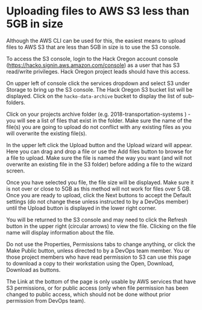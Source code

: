 # Uploading files to AWS S3 less than 5GB in size

Although the AWS CLI can be used for this, the easiest means to upload files to AWS S3 that are less than 5GB in size is to use the S3 console.

To access the S3 console, login to the Hack Oregon account console (https://hacko.signin.aws.amazon.com/console) as a user that has S3 read/write privileges.  Hack Oregon project leads should have this access.

On upper left of console click the services dropdown and select S3 under Storage to bring up the S3 console. The Hack Oregon S3 bucket list will be displayed. Click on the `hacko-data-archive` bucket to display the list of sub-folders.

Click on your projects archive folder (e.g. 2018-transportation-systems ) - you will see a list of files that exist in the folder.  Make sure the name of the file(s) you are going to upload do not conflict with any existing files as you will overwrite the existing file(s).

In the upper left click the Upload button and the Upload wizard will appear. Here you can drag and drop a file or use the Add files button to browse for a file to upload. Make sure the file is named the way you want (and will not overwrite an existing file in the S3 folder) before adding a file to the wizard screen.

Once you have selected you file, the file size will be displayed.  Make sure it is not over or close to 5GB as this method will not work for files over 5 GB. Once you are ready to upload, click the Next buttons to accept the Default settings (do not change these unless instructed to by a DevOps member) until the Upload button is displayed in the lower right corner.

You will be returned to the S3 console and may need to click the Refresh button in the upper right (circular arrows) to view the file. Clicking on the file name will display information about the file.

Do not use the Properties, Permissions tabs to change anything, or click the Make Public button, unless directed to by a DevOps team member. You or those project members who have read permission to S3 can use this page to download a copy to their workstation using the Open, Download, Download as buttons.

The Link at the bottom of the page is only usable by AWS services that have S3 permissions, or for public access (only when file permission has been changed to public access, which should not be done without prior permission from DevOps team).
